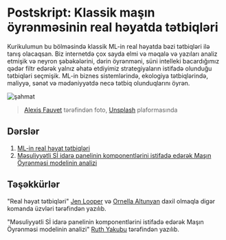 # Postskript: Klassik maşın öyrənməsinin real həyatda tətbiqləri

Kurikulumun bu bölməsində klassik ML-in real həyatda bəzi tətbiqləri ilə tanış olacaqsan. Biz internetdə çox sayda elmi və məqalə və yazıları analiz etmişik və neyron şəbəkələrini, dərin öyrənməni, süni intelleki bacardığımız qədər filtr edərək yalnız əhatə etdiyimiz strategiyaların istifadə olunduğu tətbiqləri seçmişik. ML-in biznes sistemlərində, ekologiya tətbiqlərində, maliyyə, sənət və mədəniyyətdə necə tətbiq olunduqlarını öyrən.

![şahmat](../images/chess.jpg)

><a href="https://unsplash.com/@childeye?utm_source=unsplash&utm_medium=referral&utm_content=creditCopyText">Alexis Fauvet</a> tərəfindən foto, <a href="https://unsplash.com/s/photos/artificial-intelligence?utm_source=unsplash&utm_medium=referral&utm_content=creditCopyText">Unsplash</a> plaformasında

## Dərslər

1. [ML-in real həyat tətbiqləri](../1-Applications/translations/README.az.md)
2. [Məsuliyyətli Sİ idarə panelinin komponentlərini istifadə edərək Maşın Öyrənməsi modelinin analizi](../2-Debugging-ML-Models/translations/README.az.md)

## Təşəkkürlər

"Real həyat tətbiqləri" [Jen Looper](https://twitter.com/jenlooper) və [Ornella Altunyan](https://twitter.com/ornelladotcom) daxil olmaqla digər komanda üzvləri tərəfindən yazılıb.

"Məsuliyyətli Sİ idarə panelinin komponentlərini istifadə edərək Maşın Öyrənməsi modelinin analizi" [Ruth Yakubu](https://twitter.com/ruthieyakubu) tərəfindən yazılıb.